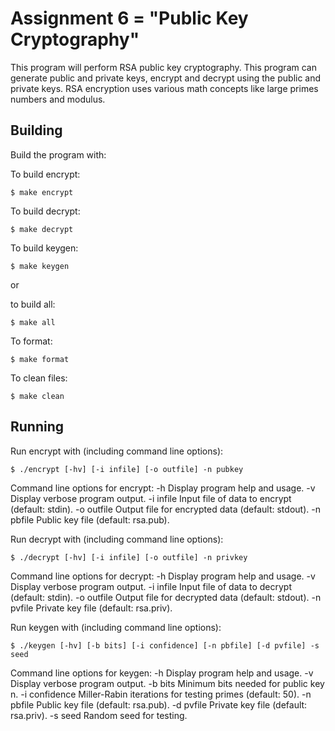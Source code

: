# Assignment 6 = "Public Key Cryptography"
This program will perform RSA public key cryptography. This program can generate public and private keys, encrypt and decrypt using the public and private keys. RSA encryption uses various math concepts like large primes numbers and modulus.

## Building

Build the program with:

To build encrypt:
```
$ make encrypt
```

To build decrypt:
```
$ make decrypt

```

To build keygen:
```
$ make keygen
```
or

to build all:
```
$ make all
```

To format:
```
$ make format
```

To clean files:
```
$ make clean
```

## Running

Run encrypt with (including command line options):
```
$ ./encrypt [-hv] [-i infile] [-o outfile] -n pubkey
```
Command line options for encrypt:
   -h              Display program help and usage.
   -v              Display verbose program output.
   -i infile       Input file of data to encrypt (default: stdin).
   -o outfile      Output file for encrypted data (default: stdout).
   -n pbfile       Public key file (default: rsa.pub).

Run decrypt with (including command line options):
```
$ ./decrypt [-hv] [-i infile] [-o outfile] -n privkey
```

Command line options for decrypt:
   -h              Display program help and usage.
   -v              Display verbose program output.
   -i infile       Input file of data to decrypt (default: stdin).
   -o outfile      Output file for decrypted data (default: stdout).
   -n pvfile       Private key file (default: rsa.priv).

Run keygen with (including command line options):
```
$ ./keygen [-hv] [-b bits] [-i confidence] [-n pbfile] [-d pvfile] -s seed
```

Command line options for keygen:
   -h              Display program help and usage.
   -v              Display verbose program output.
   -b bits         Minimum bits needed for public key n.
   -i confidence   Miller-Rabin iterations for testing primes (default: 50).
   -n pbfile       Public key file (default: rsa.pub).
   -d pvfile       Private key file (default: rsa.priv).
   -s seed         Random seed for testing.

